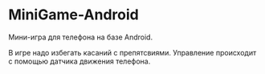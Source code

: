 # MiniGame-Android
Мини-игра для телефона на базе Android. 

В игре надо избегать касаний с препятсвиями. Управление происходит с помощью датчика движения телефона.
